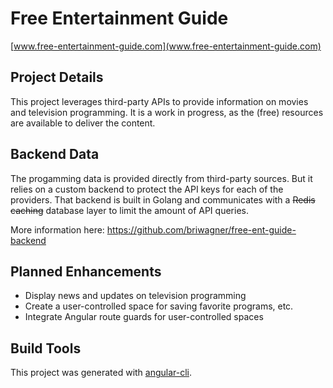 # Free Entertainment Guide

[www.free-entertainment-guide.com](www.free-entertainment-guide.com)

## Project Details

This project leverages third-party APIs to provide information on movies and television programming. It is a work in progress, as the (free) resources are available to deliver the content.

## Backend Data

The progamming data is provided directly from third-party sources. But it relies on a custom backend to protect the API keys for each of the providers. That backend is built in Golang and communicates with a ~~Redis caching~~ database layer to limit the amount of API queries.

More information here: https://github.com/briwagner/free-ent-guide-backend

## Planned Enhancements

- Display news and updates on television programming
- Create a user-controlled space for saving favorite programs, etc.
- Integrate Angular route guards for user-controlled spaces

## Build Tools

This project was generated with [angular-cli](https://github.com/angular/angular-cli).
